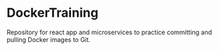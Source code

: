 # DockerTraining
Repository for react app and microservices to practice committing and pulling Docker images to Git.
